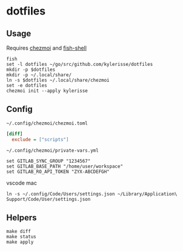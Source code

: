 # dotfiles

## Usage

Requires [chezmoi](https://github.com/twpayne/chezmoi) and [fish-shell](https://github.com/fish-shell/fish-shell)

```
fish
set -l dotfiles ~/go/src/github.com/kylerisse/dotfiles
mkdir -p $dotfiles
mkdir -p ~/.local/share/
ln -s $dotfiles ~/.local/share/chezmoi
set -e dotfiles
chezmoi init --apply kylerisse
```

## Config

`~/.config/chezmoi/chezmoi.toml`
```INI
[diff]
  exclude = ["scripts"]
```

`~/.config/chezmoi/private-vars.yml`
```
set GITLAB_SYNC_GROUP "1234567"
set GITLAB_BASE_PATH "/home/user/workspace"
set GITLAB_RO_API_TOKEN "ZYX-ABCDEFGH"
```

vscode mac
```
ln -s ~/.config/Code/Users/settings.json ~/Library/Application\ Support/Code/User/settings.json
```

## Helpers

```
make diff
make status
make apply
```
